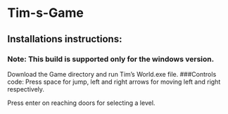 # Tim-s-Game
## Installations instructions:

### Note: This build is supported only for the windows version.
Download the Game directory and run Tim’s World.exe file.
###Controls code:
Press space for jump, left and right arrows for moving left and right respectively.

Press enter on reaching doors for selecting a level.
